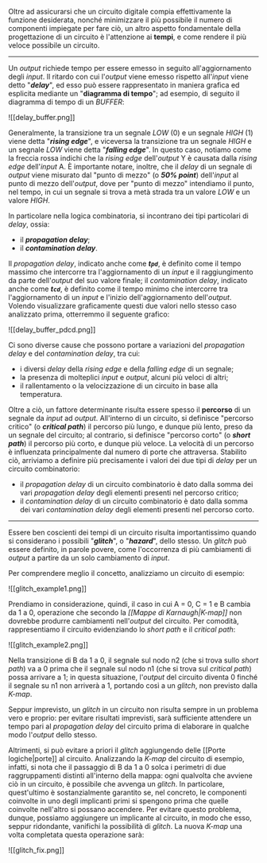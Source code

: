 Oltre ad assicurarsi che un circuito digitale compia effettivamente la funzione desiderata, nonché minimizzare il più possibile il numero di componenti impiegate per fare ciò, un altro aspetto fondamentale della progettazione di un circuito è l'attenzione ai **tempi**, e come rendere il più veloce possibile un circuito.
___
Un *output* richiede tempo per essere emesso in seguito all'aggiornamento degli *input*. Il ritardo con cui l'*output* viene emesso rispetto all'*input* viene detto "***delay***", ed esso può essere rappresentato in maniera grafica ed esplicita mediante un "**diagramma di tempo**"; ad esempio, di seguito il diagramma di tempo di un *BUFFER*:

![[delay_buffer.png]]

Generalmente, la transizione tra un segnale *LOW* (0) e un segnale *HIGH* (1) viene detta "***rising edge***", e viceversa la transizione tra un segnale *HIGH* e un segnale *LOW* viene detta "***falling edge***". In questo caso, notiamo come la freccia rossa indichi che la *rising edge* dell'*output* Y è causata dalla *rising edge* dell'*input* A. È importante notare, inoltre, che il *delay* di un segnale di *output* viene misurato dal "punto di mezzo" (o ***50% point***) dell'*input* al punto di mezzo dell'*output*, dove per "punto di mezzo" intendiamo il punto, nel tempo, in cui un segnale si trova a metà strada tra un valore *LOW* e un valore *HIGH*.

In particolare nella logica combinatoria, si incontrano dei tipi particolari di *delay*, ossia:
- il ***propagation delay***;
- il ***contamination delay***.

Il *propagation delay*, indicato anche come ***t`pd`***, è definito come il tempo massimo che intercorre tra l'aggiornamento di un *input* e il raggiungimento da parte dell'*output* del suo valore finale; il *contamination delay*, indicato anche come ***t`cd`***, è definito come il tempo minimo che intercorre tra l'aggiornamento di un *input* e l'inizio dell'aggiornamento dell'*output*. Volendo visualizzare graficamente questi due valori nello stesso caso analizzato prima, otterremmo il seguente grafico:

![[delay_buffer_pdcd.png]]

Ci sono diverse cause che possono portare a variazioni del *propagation delay* e del *contamination delay*, tra cui:
- i diversi *delay* della *rising edge* e della *falling edge* di un segnale;
- la presenza di molteplici *input* e *output*, alcuni più veloci di altri;
- il rallentamento o la velocizzazione di un circuito in base alla temperatura.

Oltre a ciò, un fattore determinante risulta essere spesso il **percorso** di un segnale da *input* ad *output*. All'interno di un circuito, si definisce "percorso critico" (o ***critical path***) il percorso più lungo, e dunque più lento, preso da un segnale del circuito; al contrario, si definisce "percorso corto" (o ***short path***) il percorso più corto, e dunque più veloce. La velocità di un percorso è influenzata principalmente dal numero di porte che attraversa. Stabilito ciò, arriviamo a definire più precisamente i valori dei due tipi di *delay* per un circuito combinatorio:
- il *propagation delay* di un circuito combinatorio è dato dalla somma dei vari *propagation delay* degli elementi presenti nel percorso critico;
- il *contamination delay* di un circuito combinatorio è dato dalla somma dei vari *contamination delay* degli elementi presenti nel percorso corto.
___
Essere ben coscienti dei tempi di un circuito risulta importantissimo quando si considerano i possibili "***glitch***", o "***hazard***", dello stesso. Un *glitch* può essere definito, in parole povere, come l'occorrenza di più cambiamenti di *output* a partire da un solo cambiamento di *input*.

Per comprendere meglio il concetto, analizziamo un circuito di esempio:

![[glitch_example1.png]]

Prendiamo in considerazione, quindi, il caso in cui A = 0, C = 1 e B cambia da 1 a 0, operazione che secondo la *[[Mappe di Karnaugh|K-map]]* non dovrebbe produrre cambiamenti nell'*output* del circuito. Per comodità, rappresentiamo il circuito evidenziando lo *short path* e il *critical path*:

![[glitch_example2.png]]

Nella transizione di B da 1 a 0, il segnale sul nodo n2 (che si trova sullo *short path*) va a 0 prima che il segnale sul nodo n1 (che si trova sul *critical path*) possa arrivare a 1; in questa situazione, l'*output* del circuito diventa 0 finché il segnale su n1 non arriverà a 1, portando così a un *glitch*, non previsto dalla *K-map*.

Seppur imprevisto, un *glitch* in un circuito non risulta sempre in un problema vero e proprio: per evitare risultati imprevisti, sarà sufficiente attendere un tempo pari al *propagation delay* del circuito prima di elaborare in qualche modo l'*output* dello stesso. 

Altrimenti, si può evitare a priori il *glitch* aggiungendo delle [[Porte logiche|porte]] al circuito. Analizzando la *K-map* del circuito di esempio, infatti, si nota che il passaggio di B da 1 a 0 solca i perimetri di due raggruppamenti distinti all'interno della mappa: ogni qualvolta che avviene ciò in un circuito, è possibile che avvenga un *glitch*. In particolare, quest'ultimo è sostanzialmente garantito se, nel concreto, le componenti coinvolte in uno degli implicanti primi si spengono prima che quelle coinvolte nell'altro si possano accendere. Per evitare questo problema, dunque, possiamo aggiungere un implicante al circuito, in modo che esso, seppur ridondante, vanifichi la possibilità di *glitch*. La nuova *K-map* una volta completata questa operazione sarà:

![[glitch_fix.png]]